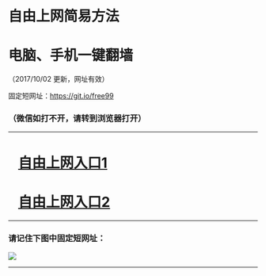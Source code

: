 ﻿# 自由上网简易方法

# 电脑、手机一键翻墙

（2017/10/02 更新，网址有效）

固定短网址：https://git.io/free99

### （微信如打不开，请转到浏览器打开）


***





# &nbsp;&nbsp; <a href="http://ft360510538.fwtz-zhenx1001.xyz/fwqtz01.html?t=10020019256 " target="_blank">自由上网入口1</a>
# &nbsp;&nbsp; <a href="http://ft2360113827.fw-tzzhen1002.xyz/fwqtz02.html?t=10020015802 " target="_blank">自由上网入口2</a>
***

### 请记住下图中固定短网址：

<img src="https://s3-us-west-2.amazonaws.com/fwq-1001/yjfq-20170905okok.png" /> 


***

